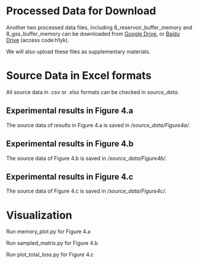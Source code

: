 # Processed Data for Download
Another two processed data files, including 8_reservoir_buffer_memory and 8_gss_buffer_memory can be downloaded from [Google Drive](https://drive.google.com/drive/folders/11kSWZMCyD2gGzbc1d4U4Jo4RM1yrUFPd?usp=sharing), or [Baidu Drive](https://pan.baidu.com/s/1hmGC7SwZ_FHCxRMM4m2IZg) (access code:h1yk).

We will also upload these files as supplementary materials.

# Source Data in Excel formats
All source data in .csv or .xlsx formats can be checked in _source_data_.
## Experimental results in Figure 4.a
The source data of results in Figure 4.a is saved in _/source\_data/Figure4a/_.
## Experimental results in Figure 4.b
The source data of Figure 4.b is saved in  _/source\_data/Figure4b/_.

## Experimental results in Figure 4.c
The source data of Figure 4.c is saved in  _/source\_data/Figure4c/_.

# Visualization
Run memory_plot.py for Figure 4.a

Run sampled_matrix.py for Figure 4.b

Run plot_total_loss.py for Figure 4.c



